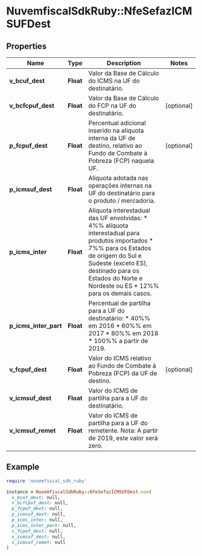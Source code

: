 # NuvemfiscalSdkRuby::NfeSefazICMSUFDest

## Properties

| Name | Type | Description | Notes |
| ---- | ---- | ----------- | ----- |
| **v_bcuf_dest** | **Float** | Valor da Base de Cálculo do ICMS na UF do destinatário. |  |
| **v_bcfcpuf_dest** | **Float** | Valor da Base de Cálculo do FCP na UF do destinatário. | [optional] |
| **p_fcpuf_dest** | **Float** | Percentual adicional inserido na alíquota interna da UF de destino, relativo ao Fundo de Combate à Pobreza (FCP) naquela UF. | [optional] |
| **p_icmsuf_dest** | **Float** | Alíquota adotada nas operações internas na UF do destinatário para o produto / mercadoria. |  |
| **p_icms_inter** | **Float** | Alíquota interestadual das UF envolvidas:  * 4%% alíquota interestadual para produtos importados  * 7%% para os Estados de origem do Sul e Sudeste (exceto ES), destinado para os Estados do Norte e Nordeste  ou ES  * 12%% para os demais casos. |  |
| **p_icms_inter_part** | **Float** | Percentual de partilha para a UF do destinatário:  * 40%% em 2016  * 60%% em 2017  * 80%% em 2018  * 100%% a partir de 2019. |  |
| **v_fcpuf_dest** | **Float** | Valor do ICMS relativo ao Fundo de Combate à Pobreza (FCP) da UF de destino. | [optional] |
| **v_icmsuf_dest** | **Float** | Valor do ICMS de partilha para a UF do destinatário. |  |
| **v_icmsuf_remet** | **Float** | Valor do ICMS de partilha para a UF do remetente. Nota: A partir de 2019, este valor será zero. |  |

## Example

```ruby
require 'nuvemfiscal_sdk_ruby'

instance = NuvemfiscalSdkRuby::NfeSefazICMSUFDest.new(
  v_bcuf_dest: null,
  v_bcfcpuf_dest: null,
  p_fcpuf_dest: null,
  p_icmsuf_dest: null,
  p_icms_inter: null,
  p_icms_inter_part: null,
  v_fcpuf_dest: null,
  v_icmsuf_dest: null,
  v_icmsuf_remet: null
)
```

